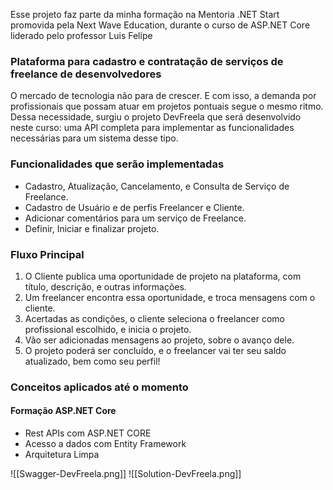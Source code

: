 Esse projeto faz parte da minha formação na Mentoria .NET Start promovida pela Next Wave Education, durante o curso de ASP.NET Core liderado pelo professor Luis Felipe

### Plataforma para cadastro e contratação de serviços de freelance de desenvolvedores
O mercado de tecnologia não para de crescer. E com isso, a demanda por profissionais que possam atuar em projetos pontuais segue o mesmo ritmo.
Dessa necessidade, surgiu o projeto DevFreela que será desenvolvido neste curso: uma API completa para implementar as funcionalidades necessárias para um sistema desse tipo.

### Funcionalidades que serão implementadas
 - Cadastro, Atualização, Cancelamento, e Consulta de Serviço de Freelance.
 - Cadastro de Usuário e de perfis Freelancer e Cliente.
 - Adicionar comentários para um serviço de Freelance.
 - Definir, Iniciar e finalizar projeto.

### Fluxo Principal
1. O Cliente publica uma oportunidade de projeto na plataforma, com título, descrição, e outras informações.
2. Um freelancer encontra essa oportunidade, e troca mensagens com o cliente.
3. Acertadas as condições, o cliente seleciona o freelancer como profissional escolhido, e inicia o projeto.
4. Vão ser adicionadas mensagens ao projeto, sobre o avanço dele.
5. O projeto poderá ser concluído, e o freelancer vai ter seu saldo atualizado, bem como seu perfil!

### Conceitos aplicados até o momento
#### Formação ASP.NET Core
- Rest APIs com ASP.NET CORE
- Acesso a dados com Entity Framework
- Arquitetura Limpa

![[Swagger-DevFreela.png]]
![[Solution-DevFreela.png]]